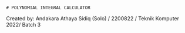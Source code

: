  	# POLYNOMIAL INTEGRAL CALCULATOR
  Created by: Andakara Athaya Sidiq (Solo) / 2200822 / Teknik Komputer 2022/ Batch 3
